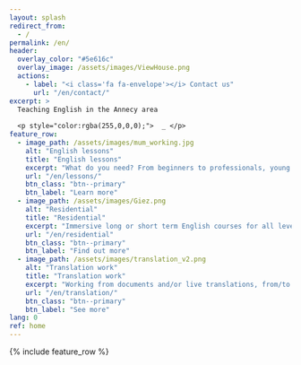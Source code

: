 ```yaml
---
layout: splash
redirect_from:
  - /
permalink: /en/
header:
  overlay_color: "#5e616c"
  overlay_image: /assets/images/ViewHouse.png
  actions:
    - label: "<i class='fa fa-envelope'></i> Contact us"
      url: "/en/contact/"
excerpt: >
  Teaching English in the Annecy area
   
  <p style="color:rgba(255,0,0,0);">  _ </p>
feature_row:
  - image_path: /assets/images/mum_working.jpg
    alt: "English lessons"
    title: "English lessons"
    excerpt: "What do you need? From beginners to professionals, young and old, at home, in your office or remotely."
    url: "/en/lessons/"
    btn_class: "btn--primary"
    btn_label: "Learn more"
  - image_path: /assets/images/Giez.png
    alt: "Residential"
    title: "Residential"
    excerpt: "Immersive long or short term English courses for all levels, or for holidaymakers, or even just a cup of tea!"
    url: "/en/residential"
    btn_class: "btn--primary"
    btn_label: "Find out more"
  - image_path: /assets/images/translation_v2.png
    alt: "Translation work"
    title: "Translation work"
    excerpt: "Working from documents and/or live translations, from/to English and from/to French."
    url: "/en/translation/"
    btn_class: "btn--primary"
    btn_label: "See more"    
lang: 0
ref: home
---
```


{% include feature_row %}
